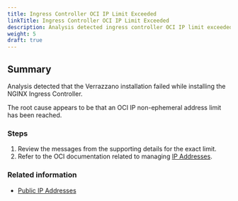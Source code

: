 ```yaml
---
title: Ingress Controller OCI IP Limit Exceeded
linkTitle: Ingress Controller OCI IP Limit Exceeded
description: Analysis detected ingress controller OCI IP limit exceeded
weight: 5
draft: true
---
```


## Summary
Analysis detected that the Verrazzano installation failed while installing the NGINX Ingress Controller.

The root cause appears to be that an OCI IP non-ephemeral address limit has been reached.

### Steps
1. Review the messages from the supporting details for the exact limit.
2. Refer to the OCI documentation related to managing [IP Addresses](https://docs.oracle.com/en-us/iaas/Content/Network/Tasks/managingpublicIPs.htm#overview).

### Related information
* [Public IP Addresses](https://docs.oracle.com/en-us/iaas/Content/Network/Tasks/managingpublicIPs.htm#overview)

